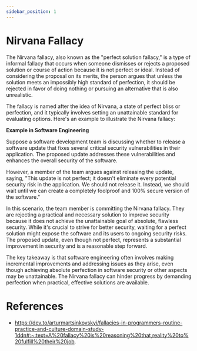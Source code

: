 ```yaml
---
sidebar_position: 1
---
```


# Nirvana Fallacy 
The Nirvana fallacy, also known as the "perfect solution fallacy," is a type of informal fallacy that occurs when someone dismisses or rejects a proposed solution or course of action because it is not perfect or ideal. Instead of considering the proposal on its merits, the person argues that unless the solution meets an impossibly high standard of perfection, it should be rejected in favor of doing nothing or pursuing an alternative that is also unrealistic.

The fallacy is named after the idea of Nirvana, a state of perfect bliss or perfection, and it typically involves setting an unattainable standard for evaluating options. Here's an example to illustrate the Nirvana fallacy:

**Example in Software Engineering**

Suppose a software development team is discussing whether to release a software update that fixes several critical security vulnerabilities in their application. The proposed update addresses these vulnerabilities and enhances the overall security of the software.

However, a member of the team argues against releasing the update, saying, "This update is not perfect; it doesn't eliminate every potential security risk in the application. We should not release it. Instead, we should wait until we can create a completely foolproof and 100% secure version of the software."

In this scenario, the team member is committing the Nirvana fallacy. They are rejecting a practical and necessary solution to improve security because it does not achieve the unattainable goal of absolute, flawless security. While it's crucial to strive for better security, waiting for a perfect solution might expose the software and its users to ongoing security risks. The proposed update, even though not perfect, represents a substantial improvement in security and is a reasonable step forward.

The key takeaway is that software engineering often involves making incremental improvements and addressing issues as they arise, even though achieving absolute perfection in software security or other aspects may be unattainable. The Nirvana fallacy can hinder progress by demanding perfection when practical, effective solutions are available.

# References
* https://dev.to/arturmartsinkovskyi/fallacies-in-programmers-routine-practice-and-culture-domain-study-1ddn#:~:text=A%20fallacy%20is%20reasoning%20that,reality%20to%20fulfill%20their%20job.
